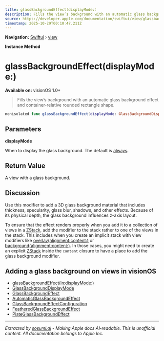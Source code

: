 ```yaml
---
title: glassBackgroundEffect(displayMode:)
description: Fills the view’s background with an automatic glass background effect and container-relative rounded rectangle shape.
source: https://developer.apple.com/documentation/swiftui/view/glassbackgroundeffect(displaymode:)
timestamp: 2025-10-29T00:10:47.211Z
---
```


**Navigation:** [Swiftui](/documentation/swiftui) › [view](/documentation/swiftui/view)

**Instance Method**

# glassBackgroundEffect(displayMode:)

**Available on:** visionOS 1.0+

> Fills the view’s background with an automatic glass background effect and container-relative rounded rectangle shape.

```swift
nonisolated func glassBackgroundEffect(displayMode: GlassBackgroundDisplayMode = .always) -> some View
```

## Parameters

**displayMode**

When to display the glass background. The default is [always](/documentation/swiftui/glassbackgrounddisplaymode/always).



## Return Value

A view with a glass background.

## Discussion

Use this modifier to add a 3D glass background material that includes thickness, specularity, glass blur, shadows, and other effects. Because of its physical depth, the glass background influences z-axis layout.

To ensure that the effect renders properly when you add it to a collection of views in a [ZStack](/documentation/swiftui/zstack), add the modifier to the stack rather to one of the views in the stack. This includes when you create an implicit stack with view modifiers like [overlay(alignment:content:)](/documentation/swiftui/view/overlay(alignment:content:)) or [background(alignment:content:)](/documentation/swiftui/view/background(alignment:content:)). In those cases, you might need to create an explicit [ZStack](/documentation/swiftui/zstack) inside the `content` closure to have a place to add the glass background modifier.

## Adding a glass background on views in visionOS

- [glassBackgroundEffect(in:displayMode:)](/documentation/swiftui/view/glassbackgroundeffect(in:displaymode:))
- [GlassBackgroundDisplayMode](/documentation/swiftui/glassbackgrounddisplaymode)
- [GlassBackgroundEffect](/documentation/swiftui/glassbackgroundeffect)
- [AutomaticGlassBackgroundEffect](/documentation/swiftui/automaticglassbackgroundeffect)
- [GlassBackgroundEffectConfiguration](/documentation/swiftui/glassbackgroundeffectconfiguration)
- [FeatheredGlassBackgroundEffect](/documentation/swiftui/featheredglassbackgroundeffect)
- [PlateGlassBackgroundEffect](/documentation/swiftui/plateglassbackgroundeffect)

---

*Extracted by [sosumi.ai](https://sosumi.ai) - Making Apple docs AI-readable.*
*This is unofficial content. All documentation belongs to Apple Inc.*

